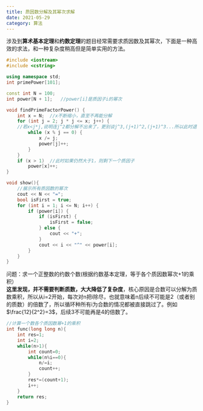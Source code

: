 ```yaml
---
title: 质因数分解及其幂次求解
date: 2021-05-29
category: 算法 
---
```


涉及到**算术基本定理**和**约数定理**的题目经常需要求质因数及其幂次，下面是一种高效的求法，和一种复杂度稍高但是简单实用的方法。

<!--more-->

```cpp
#include <iostream>
#include <cstring>

using namespace std;
int primePower[101];

const int N = 100;	
int power[N + 1];   //power[i]是质因子i的幂次

void findPrimeFactorPower() {
    int x = N;	//x不断缩小，直至不再能分解
    for (int j = 2; j * j <= x; j++) {	
    //若x<j*j,说明连j^2都分解不出来了，更别谈j^3,(j+1)^2,(j+1)^3...所以此时退出循环，最多剩下一个质数（j或j+1或j+2..或j*j-1)
        while (x % j == 0) {
            x /= j;
            power[j]++;
        }
    }
    if (x > 1)	//此时如果仍然大于1，则剩下一个质因子
        power[x]++;
}

void show(){
    //展示所有质因数的幂次
    cout << N << "=";
    bool isFirst = true;
    for (int i = 1; i <= N; i++) {
        if (power[i]) {
            if (isFirst) {
                isFirst = false;
            } else {
                cout << "+";
            }
            cout << i << "^" << power[i];
        }
    }
}

```

问题：求一个正整数的约数个数(根据约数基本定理，等于各个质因数幂次+1的乘积）<br>
**这里发现，并不需要判断质数，大大降低了复杂度**，核心原因是合数可以分解为质数乘积，所以从i=2开始，每次对n把i除尽，也就意味着n后续不可能是2（或者别的质数）的倍数了，所以循环种所有i为合数的情况都被直接跳过了。例如$\frac{12}{2^2}=3$，后续3不可能再是4的倍数了。
```cpp
//计算一个数各个质因数幂+1的乘积
int func(long long n){
    int res=1;
    int i=2;
    while(n>1){
        int count=0;
        while(n%i==0){
            n/=i;
            count++;
        }
        res*=(count+1);
        i++;
    }
    return res;
}

```